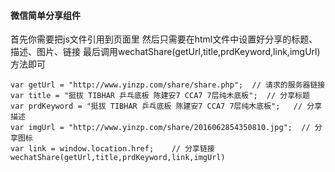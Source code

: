 #### 微信简单分享组件
首先你需要把js文件引用到页面里
然后只需要在html文件中设置好分享的标题、描述、图片、链接
最后调用wechatShare(getUrl,title,prdKeyword,link,imgUrl)方法即可
```
var getUrl = "http://www.yinzp.com/share/share.php";  // 请求的服务器链接
var title = "挺拔 TIBHAR 乒乓底板 陈建安7 CCA7 7层纯木底板";  // 分享标题
var prdKeyword = "挺拔 TIBHAR 乒乓底板 陈建安7 CCA7 7层纯木底板";   // 分享描述
var imgUrl = "http://www.yinzp.com/share/2016062854350810.jpg";  // 分享图标
var link = window.location.href;    // 分享链接
wechatShare(getUrl,title,prdKeyword,link,imgUrl)
```


